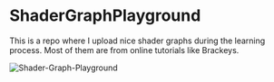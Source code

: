 # ShaderGraphPlayground
This is a repo where I upload nice shader graphs during the learning process. Most of them are from online tutorials like Brackeys.


<img src="https://i.ibb.co/pKHqC6s/Shader-Graph-Playground.png" alt="Shader-Graph-Playground" border="0" />
